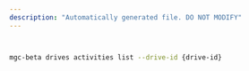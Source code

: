 ```yaml
---
description: "Automatically generated file. DO NOT MODIFY"
---
```


```bash


mgc-beta drives activities list --drive-id {drive-id}

```